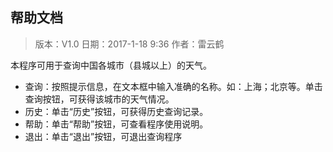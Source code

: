 
帮助文档
---------------------------------

> 版本：V1.0
> 日期：2017-1-18  9:36
> 作者：雷云鹤

本程序可用于查询中国各城市（县城以上）的天气。
+ 查询：按照提示信息，在文本框中输入准确的名称。如：上海；北京等。单击查询按钮，可获得该城市的天气情况。
+ 历史：单击“历史”按钮，可获得历史查询记录。
+ 帮助：单击“帮助”按钮，可查看程序使用说明。
+ 退出：单击“退出”按钮，可退出查询程序

